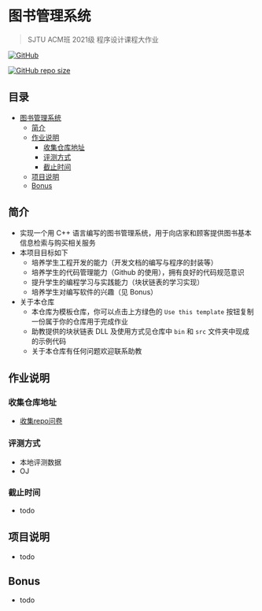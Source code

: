 # 图书管理系统

> SJTU ACM班 2021级 程序设计课程大作业

[![GitHub](https://img.shields.io/github/license/ACM-Programming-2021/Bookstore-2021)](https://www.gnu.org/licenses/gpl-3.0.html)

[![GitHub repo size](https://img.shields.io/github/repo-size/ACM-Programming-2021/Bookstore-2021)](https://github.com/ACM-Programming-2021/Bookstore-2021/archive/refs/heads/main.zip)



## 目录

* [图书管理系统](#图书管理系统)
  * [简介](#简介)
  * [作业说明](#作业说明)
    * [收集仓库地址](#收集仓库地址)
    * [评测方式](#评测方式)
    * [截止时间](#截止时间)
  * [项目说明](#项目说明)
  * [Bonus](#bonus)



## 简介

- 实现一个用 C++ 语言编写的图书管理系统，用于向店家和顾客提供图书基本信息检索与购买相关服务
- 本项目目标如下
  - 培养学生工程开发的能力（开发文档的编写与程序的封装等）
  - 培养学生的代码管理能力（Github 的使用），拥有良好的代码规范意识
  - 提升学生的编程学习与实践能力（块状链表的学习实现）
  - 培养学生对编写软件的兴趣（见 Bonus）
- 关于本仓库
  - 本仓库为模板仓库，你可以点击上方绿色的 `Use this template` 按钮复制一份属于你的仓库用于完成作业
  - 助教提供的块状链表 DLL 及使用方式见仓库中 `bin` 和 `src` 文件夹中现成的示例代码
  - 关于本仓库有任何问题欢迎联系助教



## 作业说明

### 收集仓库地址

- [收集repo问卷](todo)

### 评测方式

- 本地评测数据
- OJ

### 截止时间

- todo





## 项目说明

- todo



## Bonus

- todo







